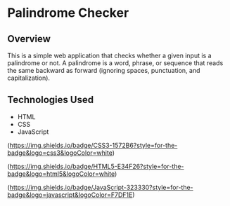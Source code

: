 # Palindrome Checker

## Overview
This is a simple web application that checks whether a given input is a palindrome or not. A palindrome is a word, phrase, or sequence that reads the same backward as forward (ignoring spaces, punctuation, and capitalization).

## Technologies Used
- HTML
- CSS
- JavaScript

(https://img.shields.io/badge/CSS3-1572B6?style=for-the-badge&logo=css3&logoColor=white)

(https://img.shields.io/badge/HTML5-E34F26?style=for-the-badge&logo=html5&logoColor=white)

(https://img.shields.io/badge/JavaScript-323330?style=for-the-badge&logo=javascript&logoColor=F7DF1E)